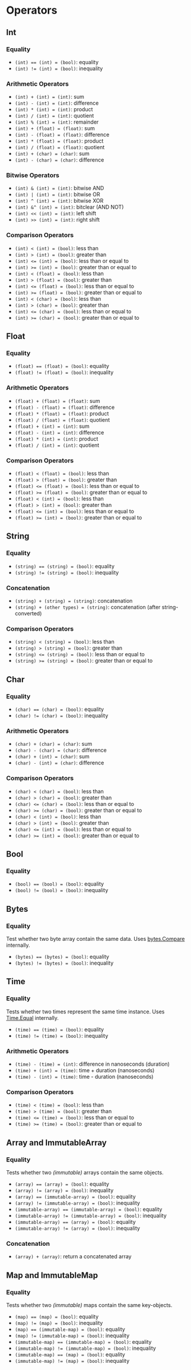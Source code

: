 # Operators

## Int

### Equality

- `(int) == (int) = (bool)`: equality
- `(int) != (int) = (bool)`: inequality

### Arithmetic Operators

- `(int) + (int) = (int)`: sum
- `(int) - (int) = (int)`: difference
- `(int) * (int) = (int)`: product
- `(int) / (int) = (int)`: quotient
- `(int) % (int) = (int)`: remainder
- `(int) + (float) = (float)`: sum
- `(int) - (float) = (float)`: difference
- `(int) * (float) = (float)`: product
- `(int) / (float) = (float)`: quotient
- `(int) + (char) = (char)`: sum
- `(int) - (char) = (char)`: difference

### Bitwise Operators

- `(int) & (int) = (int)`: bitwise AND
- `(int) | (int) = (int)`: bitwise OR
- `(int) ^ (int) = (int)`: bitwise XOR
- `(int) &^ (int) = (int)`: bitclear (AND NOT)
- `(int) << (int) = (int)`: left shift
- `(int) >> (int) = (int)`: right shift

### Comparison Operators

- `(int) < (int) = (bool)`: less than
- `(int) > (int) = (bool)`: greater than
- `(int) <= (int) = (bool)`: less than or equal to
- `(int) >= (int) = (bool)`: greater than or equal to
- `(int) < (float) = (bool)`: less than
- `(int) > (float) = (bool)`: greater than
- `(int) <= (float) = (bool)`: less than or equal to
- `(int) >= (float) = (bool)`: greater than or equal to
- `(int) < (char) = (bool)`: less than
- `(int) > (char) = (bool)`: greater than
- `(int) <= (char) = (bool)`: less than or equal to
- `(int) >= (char) = (bool)`: greater than or equal to

## Float

### Equality

- `(float) == (float) = (bool)`: equality
- `(float) != (float) = (bool)`: inequality

### Arithmetic Operators

- `(float) + (float) = (float)`: sum
- `(float) - (float) = (float)`: difference
- `(float) * (float) = (float)`: product
- `(float) / (float) = (float)`: quotient
- `(float) + (int) = (int)`: sum
- `(float) - (int) = (int)`: difference
- `(float) * (int) = (int)`: product
- `(float) / (int) = (int)`: quotient

### Comparison Operators

- `(float) < (float) = (bool)`: less than
- `(float) > (float) = (bool)`: greater than
- `(float) <= (float) = (bool)`: less than or equal to
- `(float) >= (float) = (bool)`: greater than or equal to
- `(float) < (int) = (bool)`: less than
- `(float) > (int) = (bool)`: greater than
- `(float) <= (int) = (bool)`: less than or equal to
- `(float) >= (int) = (bool)`: greater than or equal to

## String

### Equality

- `(string) == (string) = (bool)`: equality
- `(string) != (string) = (bool)`: inequality

### Concatenation

- `(string) + (string) = (string)`: concatenation
- `(string) + (other types) = (string)`: concatenation (after string-converted)

### Comparison Operators

- `(string) < (string) = (bool)`: less than
- `(string) > (string) = (bool)`: greater than
- `(string) <= (string) = (bool)`: less than or equal to
- `(string) >= (string) = (bool)`: greater than or equal to

## Char

### Equality

- `(char) == (char) = (bool)`: equality
- `(char) != (char) = (bool)`: inequality

### Arithmetic Operators

- `(char) + (char) = (char)`: sum
- `(char) - (char) = (char)`: difference
- `(char) + (int) = (char)`: sum
- `(char) - (int) = (char)`: difference

### Comparison Operators

- `(char) < (char) = (bool)`: less than
- `(char) > (char) = (bool)`: greater than
- `(char) <= (char) = (bool)`: less than or equal to
- `(char) >= (char) = (bool)`: greater than or equal to
- `(char) < (int) = (bool)`: less than
- `(char) > (int) = (bool)`: greater than
- `(char) <= (int) = (bool)`: less than or equal to
- `(char) >= (int) = (bool)`: greater than or equal to

## Bool

### Equality

- `(bool) == (bool) = (bool)`: equality
- `(bool) != (bool) = (bool)`: inequality

## Bytes

### Equality

Test whether two byte array contain the same data. Uses
[bytes.Compare](https://golang.org/pkg/bytes/#Compare) internally.

- `(bytes) == (bytes) = (bool)`: equality
- `(bytes) != (bytes) = (bool)`: inequality

## Time

### Equality

Tests whether two times represent the same time instance. Uses
[Time.Equal](https://golang.org/pkg/time/#Time.Equal) internally.

- `(time) == (time) = (bool)`: equality
- `(time) != (time) = (bool)`: inequality

### Arithmetic Operators

- `(time) - (time) = (int)`: difference in nanoseconds (duration)
- `(time) + (int) = (time)`: time + duration (nanoseconds)
- `(time) - (int) = (time)`: time - duration (nanoseconds)

### Comparison Operators

- `(time) < (time) = (bool)`: less than
- `(time) > (time) = (bool)`: greater than
- `(time) <= (time) = (bool)`: less than or equal to
- `(time) >= (time) = (bool)`: greater than or equal to

## Array and ImmutableArray

### Equality

Tests whether two _(immutable)_ arrays contain the same objects.

- `(array) == (array) = (bool)`: equality
- `(array) != (array) = (bool)`: inequality
- `(array) == (immutable-array) = (bool)`: equality
- `(array) != (immutable-array) = (bool)`: inequality
- `(immutable-array) == (immutable-array) = (bool)`: equality
- `(immutable-array) != (immutable-array) = (bool)`: inequality
- `(immutable-array) == (array) = (bool)`: equality
- `(immutable-array) != (array) = (bool)`: inequality

### Concatenation

- `(array) + (array)`: return a concatenated array  

## Map and ImmutableMap

### Equality

Tests whether two _(immutable)_ maps contain the same key-objects.

- `(map) == (map) = (bool)`: equality
- `(map) != (map) = (bool)`: inequality
- `(map) == (immutable-map) = (bool)`: equality
- `(map) != (immutable-map) = (bool)`: inequality
- `(immutable-map) == (immutable-map) = (bool)`: equality
- `(immutable-map) != (immutable-map) = (bool)`: inequality
- `(immutable-map) == (map) = (bool)`: equality
- `(immutable-map) != (map) = (bool)`: inequality
